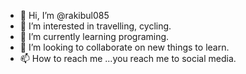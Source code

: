 - 👋 Hi, I’m @rakibul085
- 👀 I’m interested in travelling, cycling.
- 🌱 I’m currently learning programing.
- 💞️ I’m looking to collaborate on new things to learn.
- 📫 How to reach me ...you reach me to social media.

<!---
rakibul085/rakibul085 is a ✨ special ✨ repository because its `README.md` (this file) appears on your GitHub profile.
You can click the Preview link to take a look at your changes.
--->
